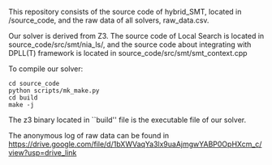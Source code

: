 This repository consists of the source code of hybrid_SMT, located in /source_code, and the raw data of all solvers, raw_data.csv.

Our solver is derived from Z3.
The source code of Local Search is located in source_code/src/smt/nia_ls/, and the source code about integrating with DPLL(T) framework is located in source_code/src/smt/smt_context.cpp


To compile our solver:
```
cd source_code
python scripts/mk_make.py
cd build
make -j
```
The z3 binary located in ``build'' file is the executable file of our solver.

The anonymous log of raw data can be found in https://drive.google.com/file/d/1bXWVaqYa3lx9uaAjmgwYABP0OpHXcm_c/view?usp=drive_link
